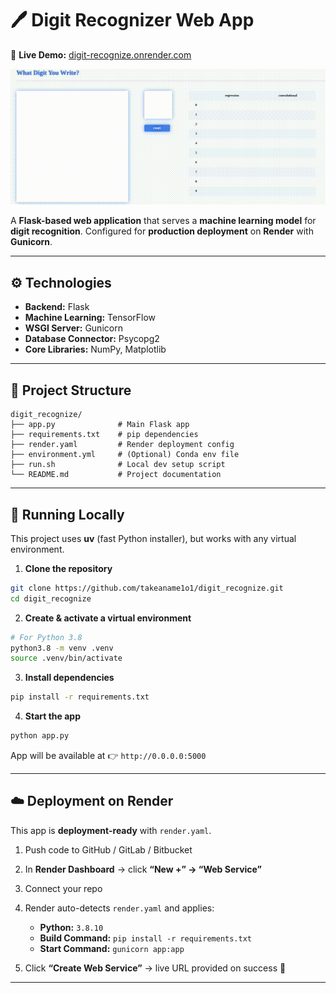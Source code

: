 

# 🖊️ Digit Recognizer Web App
🔗 **Live Demo:** [digit-recognize.onrender.com](https://digit-recognize.onrender.com)


![Demo GIF](DEMO.gif)


A **Flask-based web application** that serves a **machine learning model** for **digit recognition**.
Configured for **production deployment** on **Render** with **Gunicorn**.

---

## ⚙️ Technologies

* **Backend:** Flask
* **Machine Learning:** TensorFlow
* **WSGI Server:** Gunicorn
* **Database Connector:** Psycopg2
* **Core Libraries:** NumPy, Matplotlib

---

## 📂 Project Structure

```
digit_recognize/
├── app.py              # Main Flask app
├── requirements.txt    # pip dependencies
├── render.yaml         # Render deployment config
├── environment.yml     # (Optional) Conda env file
├── run.sh              # Local dev setup script
└── README.md           # Project documentation
```

---

## 🚀 Running Locally

This project uses **uv** (fast Python installer), but works with any virtual environment.

1. **Clone the repository**

```bash
git clone https://github.com/takeaname1o1/digit_recognize.git
cd digit_recognize
```

2. **Create & activate a virtual environment**

```bash
# For Python 3.8
python3.8 -m venv .venv
source .venv/bin/activate
```

3. **Install dependencies**

```bash
pip install -r requirements.txt
```

4. **Start the app**

```bash
python app.py
```

App will be available at 👉 `http://0.0.0.0:5000`

---

## ☁️ Deployment on Render

This app is **deployment-ready** with `render.yaml`.

1. Push code to GitHub / GitLab / Bitbucket
2. In **Render Dashboard** → click **“New +” → “Web Service”**
3. Connect your repo
4. Render auto-detects `render.yaml` and applies:

   * **Python:** `3.8.10`
   * **Build Command:** `pip install -r requirements.txt`
   * **Start Command:** `gunicorn app:app`
5. Click **“Create Web Service”** → live URL provided on success 🚀

---
